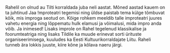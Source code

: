 Rahelil on olnud au Tilti korraldada juba neli aastat. Mõned aastad 
kauem on ta juhtinud Jaa !mproteatri tegemisi ning üldse paistab 
tema külge tõmbuvat kõik, mis improga seotud on. Kõige rohkem 
meeldib talle improteatri juures vahetu energia ning lõppematu hulk 
elamusi ja võimalusi, mida impro anda võib. Ja inimesed! Lisaks improle 
on Rahel tegelenud klassikalise ja foorumteatriga ning lisaks Tildile 
ka muude erinevat sorti ürituste organiseerimisega, 
kuuludes ka Eesti Kultuurikorraldajate Liitu. Raheli tunneb 
ära lokkis juuste, kiire kõne ja kõlava naeru järgi. 
